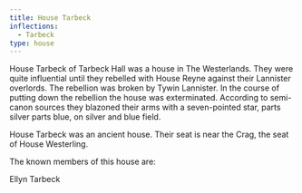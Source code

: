 ```yaml
---
title: House Tarbeck
inflections:
  - Tarbeck
type: house
---
```


House Tarbeck of Tarbeck Hall was a house in The Westerlands. They were quite influential until they rebelled with House Reyne against their Lannister overlords. The rebellion was broken by Tywin Lannister. In the course of putting down the rebellion the house was exterminated. According to semi-canon sources they blazoned their arms with a seven-pointed star, parts silver parts blue, on silver and blue field.

House Tarbeck was an ancient house. Their seat is near the Crag, the seat of House Westerling.

The known members of this house are:

Ellyn Tarbeck


